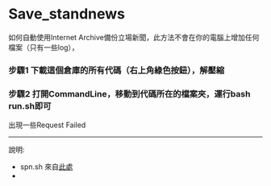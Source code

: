 # Save_standnews
如何自動使用Internet Archive備份立場新聞，此方法不會在你的電腦上增加任何檔案（只有一些log），

### 步驟1 下載這個倉庫的所有代碼（右上角綠色按鈕），解壓縮

### 步驟2 打開CommandLine，移動到代碼所在的檔案夾，運行bash run.sh即可

出現一些Request Failed

---

說明: 

- spn.sh 來自[此處](https://github.com/overcast07/wayback-machine-spn-scripts/blob/main/spn.sh)
- 
